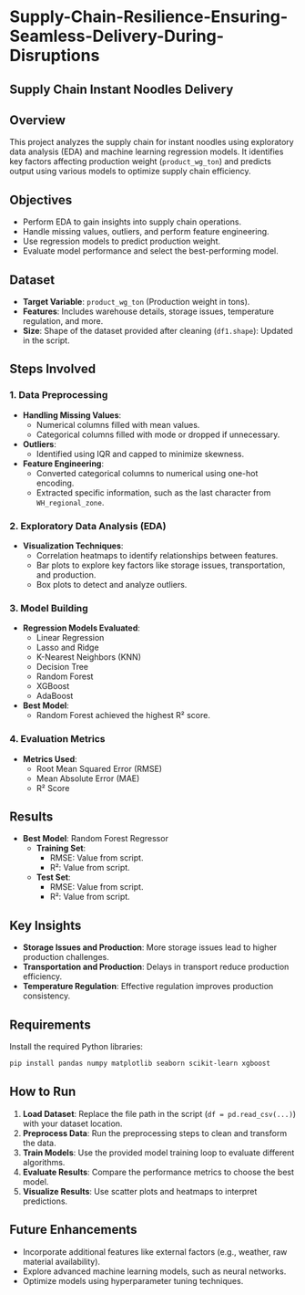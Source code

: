 # Supply-Chain-Resilience-Ensuring-Seamless-Delivery-During-Disruptions
  ## Supply Chain Instant Noodles Delivery


## Overview  
This project analyzes the supply chain for instant noodles using exploratory data analysis (EDA) and machine learning regression models. It identifies key factors affecting production weight (`product_wg_ton`) and predicts output using various models to optimize supply chain efficiency.  

## Objectives  
- Perform EDA to gain insights into supply chain operations.  
- Handle missing values, outliers, and perform feature engineering.  
- Use regression models to predict production weight.  
- Evaluate model performance and select the best-performing model.  

## Dataset  
- **Target Variable**: `product_wg_ton` (Production weight in tons).  
- **Features**: Includes warehouse details, storage issues, temperature regulation, and more.  
- **Size**: Shape of the dataset provided after cleaning (`df1.shape`): Updated in the script.  

## Steps Involved  

### 1. **Data Preprocessing**  
- **Handling Missing Values**:  
  - Numerical columns filled with mean values.  
  - Categorical columns filled with mode or dropped if unnecessary.  
- **Outliers**:  
  - Identified using IQR and capped to minimize skewness.  
- **Feature Engineering**:  
  - Converted categorical columns to numerical using one-hot encoding.  
  - Extracted specific information, such as the last character from `WH_regional_zone`.  

### 2. **Exploratory Data Analysis (EDA)**  
- **Visualization Techniques**:  
  - Correlation heatmaps to identify relationships between features.  
  - Bar plots to explore key factors like storage issues, transportation, and production.  
  - Box plots to detect and analyze outliers.  

### 3. **Model Building**  
- **Regression Models Evaluated**:  
  - Linear Regression  
  - Lasso and Ridge  
  - K-Nearest Neighbors (KNN)  
  - Decision Tree  
  - Random Forest  
  - XGBoost  
  - AdaBoost  
- **Best Model**:  
  - Random Forest achieved the highest R² score.  

### 4. **Evaluation Metrics**  
- **Metrics Used**:  
  - Root Mean Squared Error (RMSE)  
  - Mean Absolute Error (MAE)  
  - R² Score  

## Results  
- **Best Model**: Random Forest Regressor  
  - **Training Set**:  
    - RMSE: Value from script.  
    - R²: Value from script.  
  - **Test Set**:  
    - RMSE: Value from script.  
    - R²: Value from script.  

## Key Insights  
- **Storage Issues and Production**: More storage issues lead to higher production challenges.  
- **Transportation and Production**: Delays in transport reduce production efficiency.  
- **Temperature Regulation**: Effective regulation improves production consistency.  

## Requirements  
Install the required Python libraries:  
```bash  
pip install pandas numpy matplotlib seaborn scikit-learn xgboost  
```  

## How to Run  
1. **Load Dataset**: Replace the file path in the script (`df = pd.read_csv(...)`) with your dataset location.  
2. **Preprocess Data**: Run the preprocessing steps to clean and transform the data.  
3. **Train Models**: Use the provided model training loop to evaluate different algorithms.  
4. **Evaluate Results**: Compare the performance metrics to choose the best model.  
5. **Visualize Results**: Use scatter plots and heatmaps to interpret predictions.  

## Future Enhancements  
- Incorporate additional features like external factors (e.g., weather, raw material availability).  
- Explore advanced machine learning models, such as neural networks.  
- Optimize models using hyperparameter tuning techniques.  
